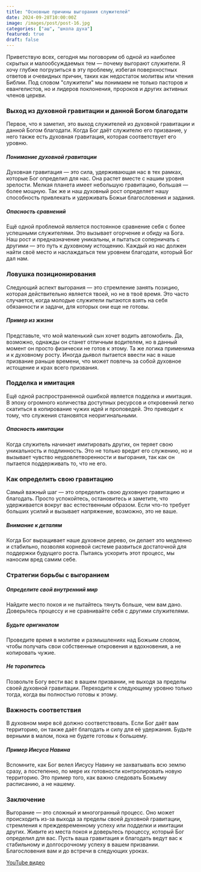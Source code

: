 ```yaml
---
title: "Основные причины выгорания служителей"
date: 2024-09-28T10:00:00Z
image: /images/post/post-16.jpg
categories: ["аш", "школа духа"]
featured: true
draft: false
---
```


Приветствую всех, сегодня мы поговорим об одной из наиболее скрытых и малообсуждаемых тем — почему выгорают служители. Я хочу глубже погрузиться в эту проблему, избегая поверхностных ответов и очевидных причин, таких как недостаток молитвы или чтения Библии. Под словом "служители" мы понимаем не только пасторов и евангелистов, но и лидеров поклонения, пророков и других активных членов церкви.

### Выход из духовной гравитации и данной Богом благодати

Первое, что я заметил, это выход служителей из духовной гравитации и данной Богом благодати. Когда Бог даёт служителю его призвание, у него также есть духовная гравитация, которая соответствует его уровню.

##### Понимание духовной гравитации

Духовная гравитация — это сила, удерживающая нас в тех рамках, которые Бог определил для нас. Она растет вместе с нашим уровня зрелости. Мелкая планета имеет небольшую гравитацию, большая — более мощную. Так же и наш духовный рост определяет нашу способность привлекать и удерживать Божьи благословения и задания.

##### Опасность сравнений

Ещё одной проблемой является постоянное сравнение себя с более успешными служителями. Это вызывает огорчение и обиду на Бога. Наш рост и предназначение уникальны, и пытаться соперничать с другими — это путь к духовному истощению. Каждый из нас должен найти своё место и наслаждаться тем уровнем благодати, который Бог дал нам.

### Ловушка позиционирования

Следующий аспект выгорания — это стремление занять позицию, которая действительно является твоей, но не в твоё время. Это часто случается, когда молодые служители пытаются взять на себя обязанности и задачи, для которых они еще не готовы.

##### Пример из жизни

Представьте, что мой маленький сын хочет водить автомобиль. Да, возможно, однажды он станет отличным водителем, но в данный момент он просто физически не готов к этому. Та же логика применима и к духовному росту. Иногда дьявол пытается ввести нас в наше призвание раньше времени, что может повлечь за собой духовное истощение и крах всего призвания.

### Подделка и имитация

Ещё одной распространенной ошибкой является подделка и имитация. В эпоху огромного количества доступных ресурсов и откровений легко скатиться в копирование чужих идей и проповедей. Это приводит к тому, что служения становятся неоригинальными.

##### Опасность имитации

Когда служитель начинает имитировать других, он теряет свою уникальность и подлинность. Это не только вредит его служению, но и вызывает чувство неудовлетворенности и выгорания, так как он пытается поддерживать то, что не его.

### Как определить свою гравитацию

Самый важный шаг — это определить свою духовную гравитацию и благодать. Просто успокойтесь, остановитесь и заметите, что удерживается вокруг вас естественным образом. Если что-то требует больших усилий и вызывает напряжение, возможно, это не ваше.

##### Внимание к деталям

Когда Бог выращивает наше духовное дерево, он делает это медленно и стабильно, позволяя корневой системе развиться достаточной для поддержки будущего роста. Пытаясь ускорить этот процесс, мы наносим вред самим себе.

### Стратегии борьбы с выгоранием

##### Определите свой внутренний мир

Найдите место покоя и не пытайтесь тянуть больше, чем вам дано. Доверьтесь процессу и не сравнивайте себя с другими служителями.

##### Будьте оригиналом

Проведите время в молитве и размышлениях над Божьим словом, чтобы получать свои собственные откровения и вдохновения, а не копировать чужие.

##### Не торопитесь

Позвольте Богу вести вас в вашем призвании, не выходя за пределы своей духовной гравитации. Переходите к следующему уровню только тогда, когда вы полностью готовы к этому.

### Важность соответствия

В духовном мире всё должно соответствовать. Если Бог даёт вам территорию, он также даёт благодать и силу для её удержания. Будьте верными в малом, пока не будете готовы к большему.

##### Пример Иисуса Навина

Вспомните, как Бог велел Иисусу Навину не захватывать всю землю сразу, а постепенно, по мере их готовности контролировать новую территорию. Это пример того, как важно следовать Божьему расписанию, а не нашему.

### Заключение

Выгорание — это сложный и многогранный процесс. Оно может происходить из-за выхода за пределы своей духовной гравитации, стремления к преждевременному успеху или подделки и имитации других. Живите из места покоя и доверьтесь процессу, который Бог определил для вас. Пусть ваша гравитация и благодать ведут вас к стабильному и долгосрочному успеху в вашем призвании. Благословения вам и до встречи в следующих уроках.

[YouTube видео](https://youtu.be/UxzGtdAdP3A?si=EUicBUpLB3Ix3n0Z)
